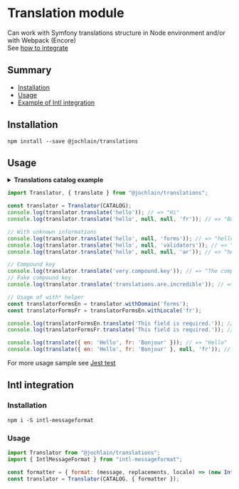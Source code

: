 # Translation module

Can work with Symfony translations structure in Node environment and/or with Webpack (Encore)  
See [how to integrate](https://www.npmjs.com/package/@jochlain/translations-json)

## Summary

- [Installation](#installation)
- [Usage](#usage)
- [Example of Intl integration](#intl-integration)

## Installation

```shell
npm install --save @jochlain/translations
```

## Usage

<details>
    <summary><b>Translations catalog example</b></summary>

```javascript
const CATALOG = {
    en: {
        messages: {
            hello: "Hi",
            "translations.are.incredible": 'The translations are incredible.',
            very: { compound: { key: "The compound key" } },
        },
        forms: {
            "This field is required.": "This field is required."
        },
    },
    es: {
        messages: {
            hello: "Holà",
            "translations.are.incredible": 'Las traducciones son increíbles.',
            very: { compound: { key: "La llave compuesta" } },
        },
        forms: {
            "This field is required.": "Este campo es obligatorio.",
        },
    },
    fr: {
        messages: {
            hello: "Bonjour",
            "translations.are.incredible": "Les traductions sont incroyables.",
            very: { compound: { key: "La clé composée" } },
        },
        forms: {
            "This field is required.": "Ce champs est obligatoire.",
        },
    },
    it: {
        messages: {
            hello: "Ciao",
            "translations.are.incredible": 'Le traduzioni sono incredibili.',
            very: { compound: { key: "La chiave composta" } },
        },
        forms: {
            "This field is required.": "Questo campo è richiesto.",
        },
    },
};
```
</details>

```javascript
import Translator, { translate } from "@jochlain/translations";

const translator = Translator(CATALOG);
console.log(translator.translate('hello')); // => "Hi"
console.log(translator.translate('hello', null, null, 'fr')); // => "Bonjour"

// With unknown informations
console.log(translator.translate('hello', null, 'forms')); // => "hello"
console.log(translator.translate('hello', null, 'validators')); // => "hello"
console.log(translator.translate('hello', null, null, 'ar')); // => "hello"

// Compound key
console.log(translator.translate('very.compound.key')); // => "The compound key"
// Fake compound key
console.log(translator.translate('translations.are.incredible')); // => "The translations are incredible."

// Usage of with* helper
const translatorFormsEn = translator.withDomain('forms');
const translatorFormsFr = translatorFormsEn.withLocale('fr');

console.log(translatorFormsEn.translate('This field is required.')); // => "This field is required."
console.log(translatorFormsFr.translate('This field is required.')); // => "Ce champs est obligatoire."

console.log(translate({ en: 'Hello', fr: 'Bonjour' })); // => "Hello"
console.log(translate({ en: 'Hello', fr: 'Bonjour' }, null, 'fr')); // => "Bonjour"
```

For more usage sample see [Jest test](https://github.com/JochLAin/translations/blob/main/test/)

## Intl integration

### Installation

`npm i -S intl-messageformat`

### Usage

```javascript
import Translator from "@jochlain/translations";
import { IntlMessageFormat } from "intl-messageformat";

const formatter = { format: (message, replacements, locale) => (new IntlMessageFormat(message, locale).format(replacements)) };
const translator = Translator(CATALOG, { formatter });
```
